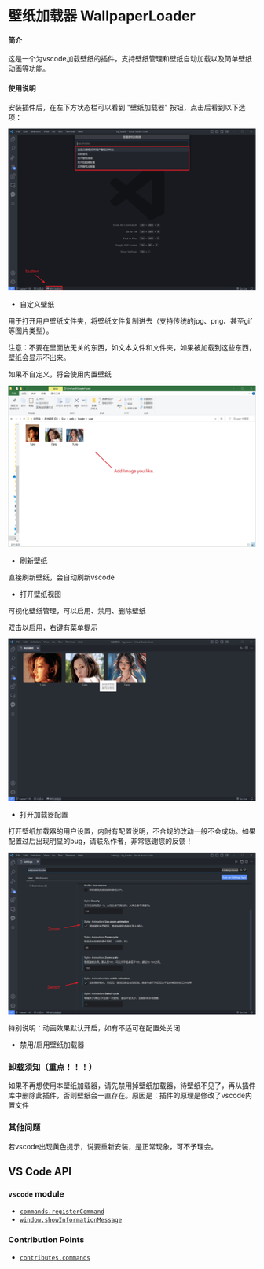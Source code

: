# 壁纸加载器 WallpaperLoader

#### 简介

这是一个为vscode加载壁纸的插件，支持壁纸管理和壁纸自动加载以及简单壁纸动画等功能。



#### 使用说明

安装插件后，在左下方状态栏可以看到 "壁纸加载器" 按钮，点击后看到以下选项：

![打开自定义目录](./media/md_img/open_config.jpg)

- 自定义壁纸

用于打开用户壁纸文件夹，将壁纸文件复制进去（支持传统的jpg、png、甚至gif等图片类型）。

注意：不要在里面放无关的东西，如文本文件和文件夹，如果被加载到这些东西，壁纸会显示不出来。

如果不自定义，将会使用内置壁纸

![自定义壁纸](./media/md_img/user_dir.jpg)

- 刷新壁纸

直接刷新壁纸，会自动刷新vscode

- 打开壁纸视图

可视化壁纸管理，可以启用、禁用、删除壁纸

双击以启用，右键有菜单提示

![打开壁纸视图](./media/md_img/view_manager.jpg)

- 打开加载器配置

打开壁纸加载器的用户设置，内附有配置说明，不合规的改动一般不会成功。如果配置过后出现明显的bug，请联系作者，非常感谢您的反馈！

![打开加载器配置](./media/md_img/settings.jpg)

特别说明：动画效果默认开启，如有不适可在配置处关闭

- 禁用/启用壁纸加载器

### 卸载须知（重点！！！）

如果不再想使用本壁纸加载器，请先禁用掉壁纸加载器，待壁纸不见了，再从插件库中删除此插件，否则壁纸会一直存在。原因是：插件的原理是修改了vscode内置文件



### 其他问题

若vscode出现黄色提示，说要重新安装，是正常现象，可不予理会。





## VS Code API

### `vscode` module

- [`commands.registerCommand`](https://code.visualstudio.com/api/references/vscode-api#commands.registerCommand)
- [`window.showInformationMessage`](https://code.visualstudio.com/api/references/vscode-api#window.showInformationMessage)

### Contribution Points

- [`contributes.commands`](https://code.visualstudio.com/api/references/contribution-points#contributes.commands)

